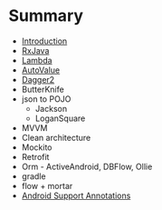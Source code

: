 # Summary

* [Introduction](README.md)
* [RxJava](RxJava.md)
* [Lambda](lambda.md)
* [AutoValue](autovalue.md)
* [Dagger2](dagger2.md)
* ButterKnife
* json to POJO
   * Jackson
   * LoganSquare
* MVVM
* Clean architecture
* Mockito
* Retrofit
* Orm - ActiveAndroid, DBFlow, Ollie
* gradle
* flow + mortar
* [Android Support Annotations](android_support_annotations.md)

